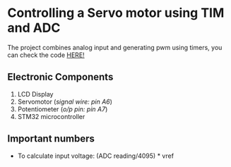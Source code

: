 # **Controlling a Servo motor using TIM and ADC**
The project combines analog input and generating pwm using timers, you can check the code [HERE!](https://github.com/YoustinaZak/ADC_Servo/blob/main/Core/Src/main.c)

## **Electronic Components**
1) LCD Display
2) Servomotor       (_signal wire: pin A6_)
3) Potentiometer    (_o/p pin: pin A7_)
4) STM32 microcontroller

## **Important numbers**
- To calculate input voltage: (ADC reading/4095) * vref
